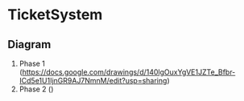 # TicketSystem
## Diagram
1. Phase 1 (https://docs.google.com/drawings/d/140lgOuxYgVE1JZTe_Bfbr-ICd5e1U1IjnGR9AJ7NmnM/edit?usp=sharing)
2. Phase 2 ()
